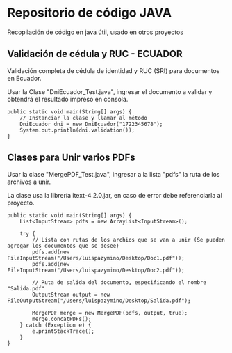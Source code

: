 # Repositorio de código JAVA
Recopilación de código en java útil, usado en otros proyectos 

## Validación de cédula y RUC - ECUADOR
Validación completa de cédula de identidad y RUC (SRI) para documentos en Ecuador.

Usar la Clase "DniEcuador_Test.java", ingresar el documento a validar y obtendrá el resultado impreso en consola.

```
public static void main(String[] args) {
	// Instanciar la clase y llamar al método
	DniEcuador dni = new DniEcuador("1722345678");
	System.out.println(dni.validation());
}
```

## Clases para Unir varios PDFs
Usar la clase "MergePDF_Test.java", ingresar a la lista "pdfs" la ruta de los archivos a unir.

La clase usa la librería itext-4.2.0.jar, en caso de error debe referenciarla al proyecto.

```
public static void main(String[] args) {
	List<InputStream> pdfs = new ArrayList<InputStream>();			
	
	try {
		// Lista con rutas de los archios que se van a unir (Se pueden agregar los documentos que se desee)
		pdfs.add(new FileInputStream("/Users/luispazymino/Desktop/Doc1.pdf"));
		pdfs.add(new FileInputStream("/Users/luispazymino/Desktop/Doc2.pdf"));
		
		// Ruta de salida del documento, especificando el nombre "Salida.pdf"
		OutputStream output = new FileOutputStream("/Users/luispazymino/Desktop/Salida.pdf");
		
		MergePDF merge = new MergePDF(pdfs, output, true);
		merge.concatPDFs();
	} catch (Exception e) {
		e.printStackTrace();
	}
}
```
